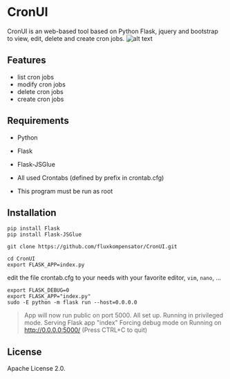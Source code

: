 CronUI
======

CronUI is an web-based tool based on Python Flask, jquery and bootstrap to view, edit, delete and create cron jobs.
![alt text](https://raw.githubusercontent.com/fluxkompensator/CronUI/master/cronUI.png)

## Features

* list cron jobs
* modify cron jobs
* delete cron jobs
* create cron jobs

## Requirements

* Python
* Flask
* Flask-JSGlue

* All used Crontabs (defined by prefix in crontab.cfg) 
* This program must be run as root

## Installation

```
pip install Flask
pip install Flask-JSGlue

git clone https://github.com/fluxkompensator/CronUI.git

cd CronUI
export FLASK_APP=index.py
```
edit the file crontab.cfg to your needs with your favorite editor, `vim`, `nano`, ...
```
export FLASK_DEBUG=0
export FLASK_APP="index.py"
sudo -E python -m flask run --host=0.0.0.0
```

> App will now run public on port 5000.
> All set up. Running in privileged mode.
> Serving Flask app "index"
> Forcing debug mode on
> Running on http://0.0.0.0:5000/ (Press CTRL+C to quit)

## License

Apache License 2.0.
